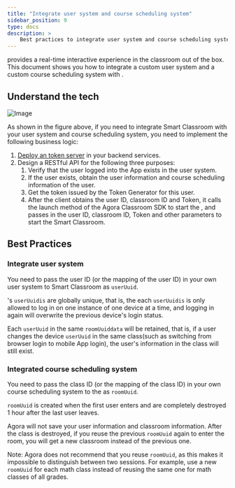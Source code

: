 ```yaml
---
title: "Integrate user system and course scheduling system"
sidebar_position: 9
type: docs
description: >
    Best practices to integrate user system and course scheduling system in Flexible Classroom
---
```


<Vg k="FC"/> provides a real-time interactive experience in the classroom out of the box. This document shows you how to integrate a custom user system and a custom course scheduling system with <Vg k="FC"/>.

## Understand the tech

![Image](/images/flexible-classroom/integrate-systems-flexible-classroom.png)

As shown in the figure above, if you need to integrate Smart Classroom with your user system and course scheduling system, you need to implement the following business logic:

1. [Deploy an <Vg k="SIG"/> token server](/signaling/develop/authentication-workflow) in your backend services.
1. Design a RESTful API for the following three purposes:
    1. Verify that the user logged into the App exists in the user system.
    1. If the user exists, obtain the user information and course scheduling information of the user.
    1. Get the <Vg k="SIG"/> token issued by the <Vg k="SIG"/> Token Generator for this user.
    1. After the client obtains the user ID, classroom ID and <Vg k="SIG"/> Token, it calls the launch method of the Agora Classroom SDK to start the <Vg k="FC"/>, and passes in the user ID, classroom ID, <Vg k="SIG"/> Token and other parameters to start the Smart Classroom.

## Best Practices

### Integrate user system

You need to pass the user ID (or the mapping of the user ID) in your own user system to Smart Classroom as `userUuid`.

<Vg k="FC"/>'s `userUuidis` are globally unique, that is, the each `userUuidis` is only allowed to log in on one instance of one device at a time, and logging in again will overwrite the previous device's login status.

Each `userUuid` in the same `roomUuiddata` will be retained, that is, if a user changes the device `userUuid` in the same class(such as switching from browser login to mobile App login), the user's information in the class will still exist.

### Integrated course scheduling system

You need to pass the class ID (or the mapping of the class ID) in your own course scheduling system to the <Vg k="FC"/> as `roomUuid`.

<Vg k="FC"/> `roomUuid` is created when the first user enters and are completely destroyed 1 hour after the last user leaves.

Agora will not save your user information and classroom information. After the class is destroyed, if you reuse the previous `roomUuid` again to enter the room, you will get a  new classroom instead of the previous one.

Note: Agora does not recommend that you reuse `roomUuid`, as this makes it impossible to distinguish between two sessions. For example, use a new `roomUuid` for each math class instead of reusing the same one for math classes of all grades.
